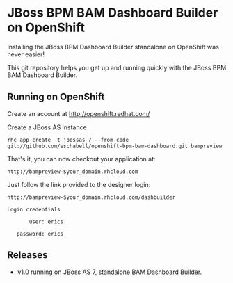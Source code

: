 JBoss BPM BAM Dashboard Builder on OpenShift 
============================================
Installing the JBoss BPM Dashboard Builder standalone on OpenShift was never easier!

This git repository helps you get up and running quickly with the JBoss BPM BAM Dashboard Builder.


Running on OpenShift
----------------------

Create an account at http://openshift.redhat.com/

Create a JBoss AS instance

    rhc app create -t jbossas-7 --from-code git://github.com/eschabell/openshift-bpm-bam-dashboard.git bampreview

That's it, you can now checkout your application at:

    http://bampreview-$your_domain.rhcloud.com     

Just follow the link provided to the designer login:

    http://bampreview-$your_domain.rhcloud.com/dashbuilder

    Login credentials

           user: erics

       password: erics

Releases
---------

- v1.0 running on JBoss AS 7, standalone BAM Dashboard Builder.

